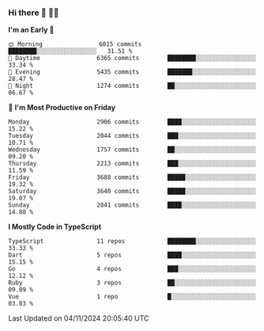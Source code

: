 ### Hi there 👋 🧑‍💻



<!--START_SECTION:waka-->
**I'm an Early 🐤** 

```text
🌞 Morning                6015 commits        ████████░░░░░░░░░░░░░░░░░   31.51 % 
🌆 Daytime                6365 commits        ████████░░░░░░░░░░░░░░░░░   33.34 % 
🌃 Evening                5435 commits        ███████░░░░░░░░░░░░░░░░░░   28.47 % 
🌙 Night                  1274 commits        ██░░░░░░░░░░░░░░░░░░░░░░░   06.67 % 
```
📅 **I'm Most Productive on Friday** 

```text
Monday                   2906 commits        ████░░░░░░░░░░░░░░░░░░░░░   15.22 % 
Tuesday                  2044 commits        ███░░░░░░░░░░░░░░░░░░░░░░   10.71 % 
Wednesday                1757 commits        ██░░░░░░░░░░░░░░░░░░░░░░░   09.20 % 
Thursday                 2213 commits        ███░░░░░░░░░░░░░░░░░░░░░░   11.59 % 
Friday                   3688 commits        █████░░░░░░░░░░░░░░░░░░░░   19.32 % 
Saturday                 3640 commits        █████░░░░░░░░░░░░░░░░░░░░   19.07 % 
Sunday                   2841 commits        ████░░░░░░░░░░░░░░░░░░░░░   14.88 % 
```


**I Mostly Code in TypeScript** 

```text
TypeScript               11 repos            ████████░░░░░░░░░░░░░░░░░   33.33 % 
Dart                     5 repos             ████░░░░░░░░░░░░░░░░░░░░░   15.15 % 
Go                       4 repos             ███░░░░░░░░░░░░░░░░░░░░░░   12.12 % 
Ruby                     3 repos             ██░░░░░░░░░░░░░░░░░░░░░░░   09.09 % 
Vue                      1 repo              █░░░░░░░░░░░░░░░░░░░░░░░░   03.03 % 
```




 Last Updated on 04/11/2024 20:05:40 UTC
<!--END_SECTION:waka-->


